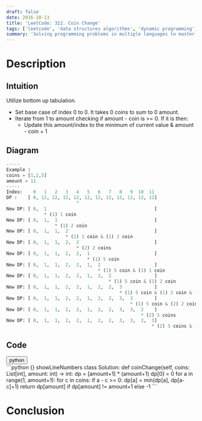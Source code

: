```yaml
---
draft: false
date: 2016-10-13
title: 'LeetCode: 322. Coin Change'
tags: ['leetcode', 'data structures algorithms', 'dynamic programming', 'python']
summary: 'Solving programming problems in multiple languages to master syntax, data structures, and algorithms.'
---
```


# Description

## Intuition

Utilize bottom up tabulation.

- Set base case of index 0 to 0. It takes 0 coins to sum to 0 amount.
- Iterate from 1 to amount checking if amount - coin is >= 0. If it is then:
  - Update this amount/index to the minimum of current value & amount - coin + 1

## Diagram

```py
-----
Example 1
coins = [1,2,5]
amount = 11
-----
Index:    0   1   2   3   4   5   6   7   8   9  10  11
DP :    [ 0, 12, 12, 12, 12, 12, 12, 12, 12, 12, 12, 12]
                          ^
New DP: [ 0,  1                                        ]
              * (1) 1 coin
New DP: [ 0,  1,  1                                    ]
                  * (1) 2 coin
New DP: [ 0,  1,  1,  2                                ]
                      * (1) 1 coin & (1) 2 coin
New DP: [ 0,  1,  1,  2,  2                            ]
                          * (2) 2 coins
New DP: [ 0,  1,  1,  2,  2,  1                        ]
                              * (1) 5 coin
New DP: [ 0,  1,  1,  2,  2,  1,  2                    ]
                                  * (1) 5 coin & (1) 1 coin
New DP: [ 0,  1,  1,  2,  2,  1,  2,  2                ]
                                      * (1) 5 coin & (1) 2 coin
New DP: [ 0,  1,  1,  2,  2,  1,  2,  2,  3            ]
                                          * (1) 5 coin & (1) 2 coin & (1) 1 coin
New DP: [ 0,  1,  1,  2,  2,  1,  2,  2,  3,  3        ]
                                              * (1) 5 coin & (2) 2 coins
New DP: [ 0,  1,  1,  2,  2,  1,  2,  2,  3,  3,  2    ]
                                                  * (2) 5 coins
New DP: [ 0,  1,  1,  2,  2,  1,  2,  2,  3,  3,  2,  3]
                                                      * (2) 5 coins & (1) 1 coin
```

## Code

<div className="tab-group">
  <div className="tab">
    <button id="#1" className="tablinks">python</button>
  </div>

  <div id="#1" className="tabcontent">
    ```python {} showLineNumbers
    class Solution:
        def coinChange(self, coins: List[int], amount: int) -> int:
            dp = [amount+1] * (amount+1)
            dp[0] = 0
            for a in range(1, amount+1):
                for c in coins:
                    if a - c >= 0:
                        dp[a] = min(dp[a], dp[a-c]+1)
            return dp[amount] if dp[amount] != amount+1 else -1
    ```
  </div>
</div>

# Conclusion
